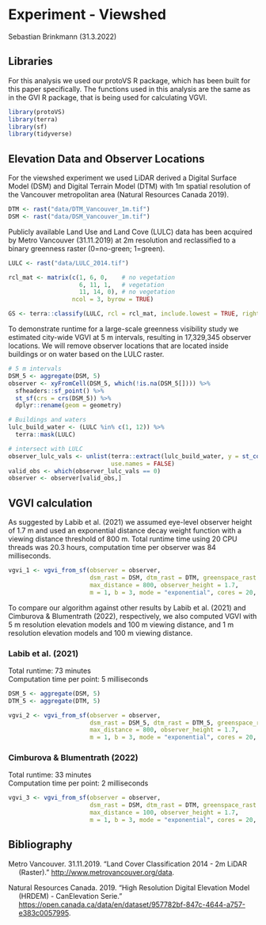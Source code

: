 Experiment - Viewshed
================
Sebastian Brinkmann
(31.3.2022)

## Libraries

For this analysis we used our protoVS R package, which has been built
for this paper specifically. The functions used in this analysis are the
same as in the GVI R package, that is being used for calculating VGVI.

``` r
library(protoVS)
library(terra)
library(sf)
library(tidyverse)
```

## Elevation Data and Observer Locations

For the viewshed experiment we used LiDAR derived a Digital Surface
Model (DSM) and Digital Terrain Model (DTM) with 1m spatial resolution
of the Vancouver metropolitan area (Natural Resources Canada 2019).

``` r
DTM <- rast("data/DTM_Vancouver_1m.tif")
DSM <- rast("data/DSM_Vancouver_1m.tif")
```

Publicly available Land Use and Land Cove (LULC) data has been acquired
by Metro Vancouver (31.11.2019) at 2m resolution and reclassified to a
binary greenness raster (0=no-green; 1=green).

``` r
LULC <- rast("data/LULC_2014.tif")

rcl_mat <- matrix(c(1, 6, 0,    # no vegetation
                    6, 11, 1,   # vegetation
                    11, 14, 0), # no vegetation
                  ncol = 3, byrow = TRUE)

GS <- terra::classify(LULC, rcl = rcl_mat, include.lowest = TRUE, right = FALSE)
```

To demonstrate runtime for a large-scale greenness visibility study we
estimated city-wide VGVI at 5 m intervals, resulting in 17,329,345
observer locations. We will remove observer locations that are located
inside buildings or on water based on the LULC raster.

``` r
# 5 m intervals
DSM_5 <- aggregate(DSM, 5)
observer <- xyFromCell(DSM_5, which(!is.na(DSM_5[]))) %>% 
  sfheaders::sf_point() %>% 
  st_sf(crs = crs(DSM_5)) %>%
  dplyr::rename(geom = geometry)

# Buildings and waters
lulc_build_water <- (LULC %in% c(1, 12)) %>% 
  terra::mask(LULC)

# intersect with LULC
observer_lulc_vals <- unlist(terra::extract(lulc_build_water, y = st_coordinates(observer)),
                             use.names = FALSE)
valid_obs <- which(observer_lulc_vals == 0)
observer <- observer[valid_obs,]
```

## VGVI calculation

As suggested by Labib et al. (2021) we assumed eye-level observer height
of 1.7 m and used an exponential distance decay weight function with a
viewing distance threshold of 800 m. Total runtime time using 20 CPU
threads was 20.3 hours, computation time per observer was 84
milliseconds.

``` r
vgvi_1 <- vgvi_from_sf(observer = observer,
                       dsm_rast = DSM, dtm_rast = DTM, greenspace_rast = GS,
                       max_distance = 800, observer_height = 1.7,
                       m = 1, b = 3, mode = "exponential", cores = 20, progress = TRUE)
```

To compare our algorithm against other results by Labib et al. (2021)
and Cimburova & Blumentrath (2022), respectively, we also computed VGVI
with 5 m resolution elevation models and 100 m viewing distance, and 1 m
resolution elevation models and 100 m viewing distance.

### Labib et al. (2021)

Total runtime: 73 minutes  
Computation time per point: 5 milliseconds

``` r
DSM_5 <- aggregate(DSM, 5)
DTM_5 <- aggregate(DTM, 5)

vgvi_2 <- vgvi_from_sf(observer = observer,
                       dsm_rast = DSM_5, dtm_rast = DTM_5, greenspace_rast = GS,
                       max_distance = 800, observer_height = 1.7,
                       m = 1, b = 3, mode = "exponential", cores = 20, progress = TRUE)
```

### Cimburova & Blumentrath (2022)

Total runtime: 33 minutes  
Computation time per point: 2 milliseconds

``` r
vgvi_3 <- vgvi_from_sf(observer = observer,
                       dsm_rast = DSM, dtm_rast = DTM, greenspace_rast = GS,
                       max_distance = 100, observer_height = 1.7,
                       m = 1, b = 3, mode = "exponential", cores = 20, progress = TRUE)
```

## Bibliography

<div id="refs" class="references csl-bib-body hanging-indent">

<div id="ref-MetroVancouver.31.11.2019" class="csl-entry">

Metro Vancouver. 31.11.2019. “Land Cover Classification 2014 - 2m LiDAR
(Raster).” <http://www.metrovancouver.org/data>.

</div>

<div id="ref-NaturalResourcesCanada.2019" class="csl-entry">

Natural Resources Canada. 2019. “High Resolution Digital Elevation Model
(HRDEM) - CanElevation Serie.”
<https://open.canada.ca/data/en/dataset/957782bf-847c-4644-a757-e383c0057995>.

</div>

</div>
